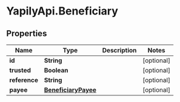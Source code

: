 # YapilyApi.Beneficiary

## Properties

Name | Type | Description | Notes
------------ | ------------- | ------------- | -------------
**id** | **String** |  | [optional] 
**trusted** | **Boolean** |  | [optional] 
**reference** | **String** |  | [optional] 
**payee** | [**BeneficiaryPayee**](BeneficiaryPayee.md) |  | [optional] 


